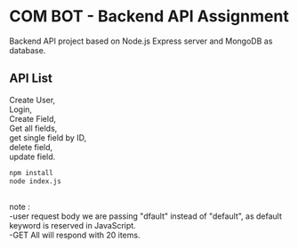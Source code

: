 # COM BOT - Backend API Assignment 
Backend API project based on Node.js Express server and MongoDB as database.


## API List
Create User,\
Login,\
Create Field,\
Get all fields,\
get single field by ID,\
delete field,\
update field.

```bash
npm install
node index.js
```

##
note : \
-user request body we are passing "dfault" instead of "default", as default keyword is reserved in JavaScript.\
-GET All will respond with 20 items.


